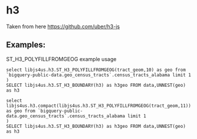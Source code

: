 # h3

Taken from here https://github.com/uber/h3-js

## Examples:

ST_H3_POLYFILLFROMGEOG example usage

```with data as (
select libjs4us.h3.ST_H3_POLYFILLFROMGEOG(tract_geom,10) as geo from `bigquery-public-data.geo_census_tracts`.census_tracts_alabama limit 1
)
SELECT libjs4us.h3.ST_H3_BOUNDARY(h3) as h3geo FROM data,UNNEST(geo) as h3
```


```with data as (
select libjs4us.h3.compact(libjs4us.h3.ST_H3_POLYFILLFROMGEOG(tract_geom,11)) as geo from `bigquery-public-data.geo_census_tracts`.census_tracts_alabama limit 1
)
SELECT libjs4us.h3.ST_H3_BOUNDARY(h3) as h3geo FROM data,UNNEST(geo) as h3
```

